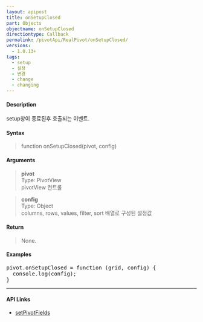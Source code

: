 ```yaml
---
layout: apipost
title: onSetupClosed
part: Objects
objectname: onSetupClosed
directiontype: Callback
permalink: /pivotApi/RealPivot/onSetupClosed/
versions:
  - 1.0.13+
tags:
  - setup
  - 설정
  - 변경
  - change
  - changing  
---
```


#### Description

 setup창이 종료된후 호출되는 이벤트.    

#### Syntax

> function onSetupClosed(pivot, config)    

#### Arguments

> **pivot**   
> Type: PivotView      
> pivotView 컨트롤     

> **config**   
> Type: Object    
> columns, rows, values, filter, sort 배열로 구성된 설정값    

#### Return

> None.

#### Examples 

<pre class="prettyprint">
pivot.onSetupClosed = function (grid, config) {
  console.log(config);
}
</pre>

---

#### API Links

* [setPivotFields](/pivotApi/RealPivot/setPivotFields/)   
